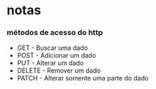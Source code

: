 # notas

### métodos de acesso do http
- GET - Buscar uma dado
- POST - Adicionar um dado
- PUT - Alterar um dado
- DELETE - Remover um dado
- PATCH - Alterar somente uma parte do dado